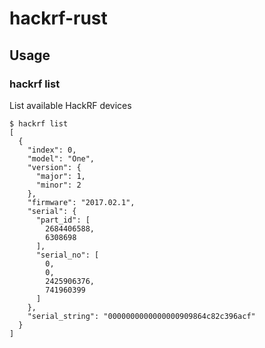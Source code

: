 # hackrf-rust

## Usage 

### hackrf list

List available HackRF devices

```
$ hackrf list
[
  {
    "index": 0,
    "model": "One",
    "version": {
      "major": 1,
      "minor": 2
    },
    "firmware": "2017.02.1",
    "serial": {
      "part_id": [
        2684406588,
        6308698
      ],
      "serial_no": [
        0,
        0,
        2425906376,
        741960399
      ]
    },
    "serial_string": "0000000000000000909864c82c396acf"
  }
]
```